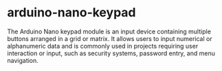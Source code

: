 # arduino-nano-keypad
The Arduino Nano keypad module is an input device containing multiple buttons arranged in a grid or matrix. It allows users to input numerical or alphanumeric data and is commonly used in projects requiring user interaction or input, such as security systems, password entry, and menu navigation.
